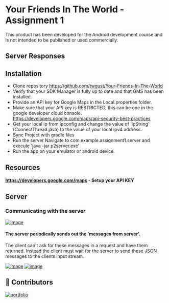 
# Your Friends In The World - Assignment 1

 This product has been developed for the Android development course and is not intended to be published or used commercially.

## Server Responses
## Installation
* Clone repository
https://github.com/twgust/Your-Friends-In-The-World
* Verify that your SDK Manager is fully up to date and that GMS has been installed.
* Provide an API key for Google Maps in the Local.properties folder.
* Make sure that your API key is RESTRICTED, this can be one in the google developer cloud console. 
https://developers.google.com/maps/api-security-best-practices
* Get your local ip from ipconfig and change the value of 'ipString' (ConnectThread.java) to the value of your local ipv4 address. 
* Sync Project with gradle files
* Run the server 
Navigate to com.example.assignment1.server and execute 'java -jar p2server.exe'
* Run the app on your emulator or android device. 

## Resources
#### https://developers.google.com/maps - Setup your API KEY

## Server
### Communicating with the server
[![image](https://i.imgur.com/T860crj.png)](server-to-from-1)
#### The server periodically sends out the 'messages from server'.
The client can't ask for these messages in a request and have them returned. Instead the client must wait for the server to send these JSON messages to the clients input stream. 

[![image](https://i.imgur.com/sNcPL6J.png)](server-from)
[![image](https://i.imgur.com/FxrcGT5.png)](server-to-from-2)

## 🔗 Contributors
[![portfolio](https://i.imgur.com/0rd5oK3.png)](https://github.com/twgust)


